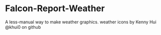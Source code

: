 # Falcon-Report-Weather
A less-manual way to make weather graphics.
weather icons by Kenny Hui @khui0 on github

